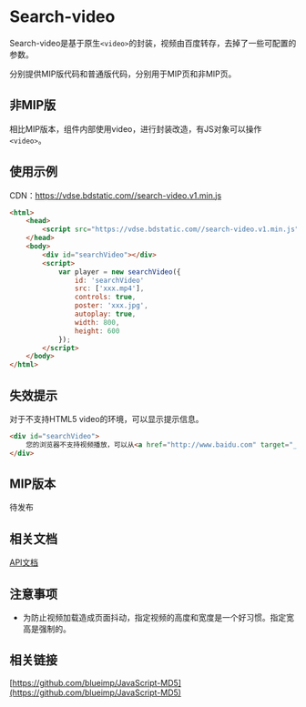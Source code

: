 Search-video
======
Search-video是基于原生`<video>`的封装，视频由百度转存，去掉了一些可配置的参数。

分别提供MIP版代码和普通版代码，分别用于MIP页和非MIP页。 

## 非MIP版
相比MIP版本，组件内部使用video，进行封装改造，有JS对象可以操作`<video>`。

## 使用示例
CDN：https://vdse.bdstatic.com//search-video.v1.min.js
```html
<html>
    <head>
        <script src="https://vdse.bdstatic.com//search-video.v1.min.js"></script>
    </head>
    <body>
        <div id="searchVideo"></div>
        <script>
            var player = new searchVideo({
                id: 'searchVideo'
                src: ['xxx.mp4'],
                controls: true,
                poster: 'xxx.jpg',
                autoplay: true,
                width: 800,
                height: 600
            });
        </script>
    </body>
</html>
```

## 失效提示
对于不支持HTML5 video的环境，可以显示提示信息。
```html
<div id="searchVideo">
    您的浏览器不支持视频播放，可以从<a href="http://www.baidu.com" target="_blank">这里</a> 下载该视频。
</div>
```

## MIP版本

待发布

## 相关文档

[API文档](docs/api.md)

## 注意事项
+ 为防止视频加载造成页面抖动，指定视频的高度和宽度是一个好习惯。指定宽高是强制的。


## 相关链接 
[https://github.com/blueimp/JavaScript-MD5](https://github.com/blueimp/JavaScript-MD5)